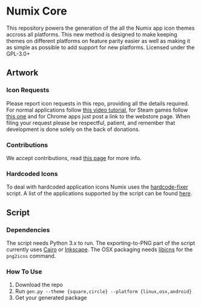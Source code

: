 # Numix Core

This repository powers the generation of the all the Numix app icon themes accross all platforms. This new method is designed to make keeping themes on different platforms on feature parity easier as well as making it as simple as possible to add support for new platforms. Licensed under the GPL-3.0+

## Artwork

### Icon Requests

Please report icon requests in this repo, providing all the details required. For normal applications follow [this video tutorial](https://plus.google.com/+NumixprojectOrg/posts/DkRmhFZuWez), for Steam games follow [this one](https://www.youtube.com/watch?v=BuUy4CzCoXc) and for Chrome apps just post a link to the webstore page. When filing your request please be respectful, patient, and remember that development is done solely on the back of donations.

### Contributions

We accept contributions, read [this page](https://github.com/numixproject/numix-core/wiki/Contributing) for more info.

### Hardcoded Icons

To deal with hardcoded application icons Numix uses the [hardcode-fixer](https://github.com/Foggalong/hardcode-fixer) script. A list of the applications supported by the script can be found [here](https://github.com/Foggalong/hardcode-fixer/wiki/App-Support).

## Script

### Dependencies

The script needs Python 3.x to run. The exporting-to-PNG part of the script currently uses [Cairo](https://cairographics.org/) or [Inkscape](https://inkscape.org/). The OSX packaging needs [libicns](http://icns.sourceforge.net/) for the `png2icns` command.

### How To Use

1. Download the repo
2. Run `gen.py --theme {square,circle} --platform {linux,osx,android}`
3. Get your generated package
